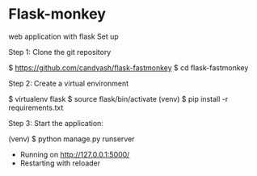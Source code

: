 # Flask-monkey
 web application with flask
Set up

Step 1: Clone the git repository

$ https://github.com/candyash/flask-fastmonkey
$ cd flask-fastmonkey

Step 2: Create a virtual environment

$ virtualenv flask
$ source flask/bin/activate
(venv) $ pip install -r requirements.txt

Step 3: Start the application:

(venv) $ python manage.py runserver
 * Running on http://127.0.0.1:5000/
 * Restarting with reloader

